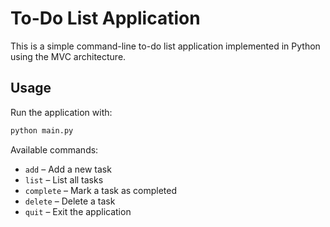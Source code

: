 # To-Do List Application

This is a simple command-line to-do list application implemented in Python using the MVC architecture.

## Usage

Run the application with:

```bash
python main.py
```

Available commands:

- `add` – Add a new task
- `list` – List all tasks
- `complete` – Mark a task as completed
- `delete` – Delete a task
- `quit` – Exit the application
